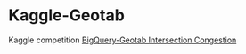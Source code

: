 # Kaggle-Geotab

Kaggle competition [BigQuery-Geotab Intersection Congestion](https://www.kaggle.com/c/bigquery-geotab-intersection-congestion/)
